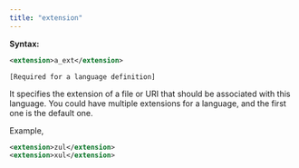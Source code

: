 ```yaml
---
title: "extension"
---
```


**Syntax:**

```xml
<extension>a_ext</extension>
```

`[Required for a language definition]`

It specifies the extension of a file or URI that should be associated
with this language. You could have multiple extensions for a language,
and the first one is the default one.

Example,

```xml
<extension>zul</extension>
<extension>xul</extension>
```


